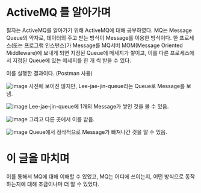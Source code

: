 # ActiveMQ 를 알아가며

필자는 ActiveMQ를 알아가기 위해 ActiveMQ에 대해 공부하였다.
MQ는 Message Queue의 약자로, 데이터의 주고 받는 방식이 Message를 이용한 방식이다.
한 프로세스(또는 프로그램 인스턴스)가 Message를 MQ서버 MOM(Message Oriented Middleware)에 보내게 되면
지정된 Queue에 메세지가 쌓이고, 이를 다른 프로세스에서 지정된 Queue에 있는 메세지를 한 개 씩 받을 수 있다.

이를 실행한 결과이다. (Postman 사용)

![image](https://github.com/HINU0622/ActiveMQProject/assets/80612949/e8698204-91e1-42e2-b358-98cf117e071e)
사진에 보이진 않지만, Lee-jae-jin-queue라는 Queue로 Message를 보냄.

![image](https://github.com/HINU0622/ActiveMQProject/assets/80612949/510e7014-91b3-4af9-b540-cfb108620a4f)
Lee-jae-jin-queue에 1개의 Message가 쌓인 것을 볼 수 있음.

![image](https://github.com/HINU0622/ActiveMQProject/assets/80612949/ec753104-c26c-47be-bf3e-b0ae97f3170f)
그리고 다른 곳에서 이를 받음.

![image](https://github.com/HINU0622/ActiveMQProject/assets/80612949/bf48ec0e-e7fd-4918-a987-f3e3bcd43798)
Queue에서 정삭적으로 Message가 빠져나간 것을 알 수 있음.

# 이 글을 마치며

이를 통해서 MQ에 대해 이해할 수 있었고, MQ는 어디에 쓰이는지, 어떤 방식으로 동작 하는지에 대해 조금이나마 더 알 수 있었다.
